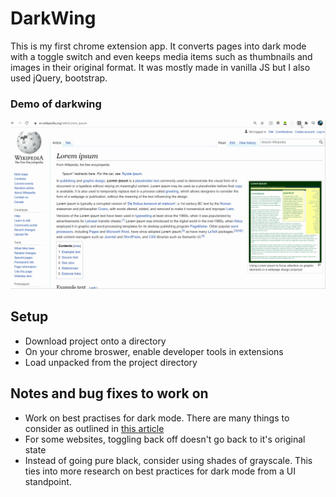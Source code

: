 # DarkWing

This is my first chrome extension app. It converts pages into dark mode with a toggle switch and even keeps media items such as thumbnails and images in their original format. It was mostly made in vanilla JS but I also used jQuery, bootstrap.


### Demo of darkwing
!["Toggling to dark mode"](https://github.com/tazmanraz/darkwing/blob/master/docs/011.gif)


## Setup

- Download project onto a directory
- On your chrome broswer, enable developer tools in extensions
- Load unpacked from the project directory


## Notes and bug fixes to work on

- Work on best practises for dark mode. There are many things to consider as outlined in [this article](https://www.dyspatch.io/blog/the-danger-of-dark-mode-and-email/)
- For some websites, toggling back off doesn't go back to it's original state
- Instead of going pure black, consider using shades of grayscale. This ties into more research on best practices for dark mode from a UI standpoint.
